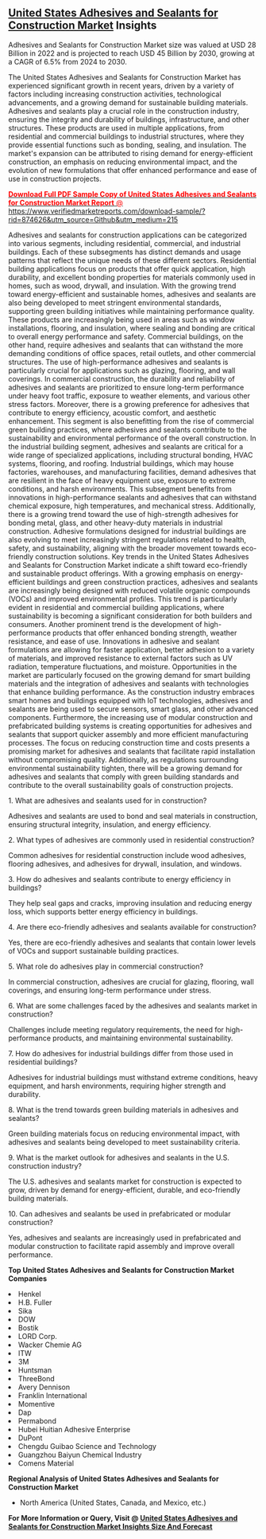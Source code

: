 <h2><a href="https://www.verifiedmarketreports.com/download-sample/?rid=874626&amp;utm_source=Github&amp;utm_medium=215" target="_blank">United States Adhesives and Sealants for Construction Market</a> Insights</h2><p>Adhesives and Sealants for Construction Market size was valued at USD 28 Billion in 2022 and is projected to reach USD 45 Billion by 2030, growing at a CAGR of 6.5% from 2024 to 2030.</p><p><p>The United States Adhesives and Sealants for Construction Market has experienced significant growth in recent years, driven by a variety of factors including increasing construction activities, technological advancements, and a growing demand for sustainable building materials. Adhesives and sealants play a crucial role in the construction industry, ensuring the integrity and durability of buildings, infrastructure, and other structures. These products are used in multiple applications, from residential and commercial buildings to industrial structures, where they provide essential functions such as bonding, sealing, and insulation. The market's expansion can be attributed to rising demand for energy-efficient construction, an emphasis on reducing environmental impact, and the evolution of new formulations that offer enhanced performance and ease of use in construction projects. <a href="#"><p><span class=""><span style="color: #ff0000;"><strong>Download Full PDF Sample Copy of United States Adhesives and Sealants for Construction Market Report</strong> @ </span><a href="https://www.verifiedmarketreports.com/download-sample/?rid=874626&amp;utm_source=Github&amp;utm_medium=215" target="_blank">https://www.verifiedmarketreports.com/download-sample/?rid=874626&amp;utm_source=Github&amp;utm_medium=215</a></span></p></a></p> <p>Adhesives and sealants for construction applications can be categorized into various segments, including residential, commercial, and industrial buildings. Each of these subsegments has distinct demands and usage patterns that reflect the unique needs of these different sectors. Residential building applications focus on products that offer quick application, high durability, and excellent bonding properties for materials commonly used in homes, such as wood, drywall, and insulation. With the growing trend toward energy-efficient and sustainable homes, adhesives and sealants are also being developed to meet stringent environmental standards, supporting green building initiatives while maintaining performance quality. These products are increasingly being used in areas such as window installations, flooring, and insulation, where sealing and bonding are critical to overall energy performance and safety. Commercial buildings, on the other hand, require adhesives and sealants that can withstand the more demanding conditions of office spaces, retail outlets, and other commercial structures. The use of high-performance adhesives and sealants is particularly crucial for applications such as glazing, flooring, and wall coverings. In commercial construction, the durability and reliability of adhesives and sealants are prioritized to ensure long-term performance under heavy foot traffic, exposure to weather elements, and various other stress factors. Moreover, there is a growing preference for adhesives that contribute to energy efficiency, acoustic comfort, and aesthetic enhancement. This segment is also benefitting from the rise of commercial green building practices, where adhesives and sealants contribute to the sustainability and environmental performance of the overall construction. In the industrial building segment, adhesives and sealants are critical for a wide range of specialized applications, including structural bonding, HVAC systems, flooring, and roofing. Industrial buildings, which may house factories, warehouses, and manufacturing facilities, demand adhesives that are resilient in the face of heavy equipment use, exposure to extreme conditions, and harsh environments. This subsegment benefits from innovations in high-performance sealants and adhesives that can withstand chemical exposure, high temperatures, and mechanical stress. Additionally, there is a growing trend toward the use of high-strength adhesives for bonding metal, glass, and other heavy-duty materials in industrial construction. Adhesive formulations designed for industrial buildings are also evolving to meet increasingly stringent regulations related to health, safety, and sustainability, aligning with the broader movement towards eco-friendly construction solutions. Key trends in the United States Adhesives and Sealants for Construction Market indicate a shift toward eco-friendly and sustainable product offerings. With a growing emphasis on energy-efficient buildings and green construction practices, adhesives and sealants are increasingly being designed with reduced volatile organic compounds (VOCs) and improved environmental profiles. This trend is particularly evident in residential and commercial building applications, where sustainability is becoming a significant consideration for both builders and consumers. Another prominent trend is the development of high-performance products that offer enhanced bonding strength, weather resistance, and ease of use. Innovations in adhesive and sealant formulations are allowing for faster application, better adhesion to a variety of materials, and improved resistance to external factors such as UV radiation, temperature fluctuations, and moisture. Opportunities in the market are particularly focused on the growing demand for smart building materials and the integration of adhesives and sealants with technologies that enhance building performance. As the construction industry embraces smart homes and buildings equipped with IoT technologies, adhesives and sealants are being used to secure sensors, smart glass, and other advanced components. Furthermore, the increasing use of modular construction and prefabricated building systems is creating opportunities for adhesives and sealants that support quicker assembly and more efficient manufacturing processes. The focus on reducing construction time and costs presents a promising market for adhesives and sealants that facilitate rapid installation without compromising quality. Additionally, as regulations surrounding environmental sustainability tighten, there will be a growing demand for adhesives and sealants that comply with green building standards and contribute to the overall sustainability goals of construction projects. <p>1. What are adhesives and sealants used for in construction?</p> <p>Adhesives and sealants are used to bond and seal materials in construction, ensuring structural integrity, insulation, and energy efficiency.</p> <p>2. What types of adhesives are commonly used in residential construction?</p> <p>Common adhesives for residential construction include wood adhesives, flooring adhesives, and adhesives for drywall, insulation, and windows.</p> <p>3. How do adhesives and sealants contribute to energy efficiency in buildings?</p> <p>They help seal gaps and cracks, improving insulation and reducing energy loss, which supports better energy efficiency in buildings.</p> <p>4. Are there eco-friendly adhesives and sealants available for construction?</p> <p>Yes, there are eco-friendly adhesives and sealants that contain lower levels of VOCs and support sustainable building practices.</p> <p>5. What role do adhesives play in commercial construction?</p> <p>In commercial construction, adhesives are crucial for glazing, flooring, wall coverings, and ensuring long-term performance under stress.</p> <p>6. What are some challenges faced by the adhesives and sealants market in construction?</p> <p>Challenges include meeting regulatory requirements, the need for high-performance products, and maintaining environmental sustainability.</p> <p>7. How do adhesives for industrial buildings differ from those used in residential buildings?</p> <p>Adhesives for industrial buildings must withstand extreme conditions, heavy equipment, and harsh environments, requiring higher strength and durability.</p> <p>8. What is the trend towards green building materials in adhesives and sealants?</p> <p>Green building materials focus on reducing environmental impact, with adhesives and sealants being developed to meet sustainability criteria.</p> <p>9. What is the market outlook for adhesives and sealants in the U.S. construction industry?</p> <p>The U.S. adhesives and sealants market for construction is expected to grow, driven by demand for energy-efficient, durable, and eco-friendly building materials.</p> <p>10. Can adhesives and sealants be used in prefabricated or modular construction?</p> <p>Yes, adhesives and sealants are increasingly used in prefabricated and modular construction to facilitate rapid assembly and improve overall performance.</p> </p><p><strong>Top United States Adhesives and Sealants for Construction Market Companies</strong></p><div data-test-id=""><p><li>Henkel</li><li> H.B. Fuller</li><li> Sika</li><li> DOW</li><li> Bostik</li><li> LORD Corp.</li><li> Wacker Chemie AG</li><li> ITW</li><li> 3M</li><li> Huntsman</li><li> ThreeBond</li><li> Avery Dennison</li><li> Franklin International</li><li> Momentive</li><li> Dap</li><li> Permabond</li><li> Hubei Huitian Adhesive Enterprise</li><li> DuPont</li><li> Chengdu Guibao Science and Technology</li><li> Guangzhou Baiyun Chemical Industry</li><li> Comens Material</li></p><div><strong>Regional Analysis of&nbsp;United States Adhesives and Sealants for Construction Market</strong></div><ul><li dir="ltr"><p dir="ltr">North America&nbsp;(United States, Canada, and Mexico, etc.)</p></li></ul><p><strong>For More Information or Query, Visit @&nbsp;</strong><strong><a href="https://www.verifiedmarketreports.com/product/adhesives-and-sealants-for-construction-market/?utm_source=Github&amp;utm_medium=215" target="_blank">United States Adhesives and Sealants for Construction Market Insights Size And Forecast</a></strong></p></div>
